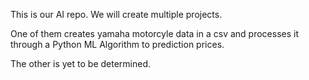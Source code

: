 This is our AI repo. We will create multiple projects.

One of them creates yamaha motorcyle data in a csv and processes it through a Python ML Algorithm to prediction prices.

The other is yet to be determined.
